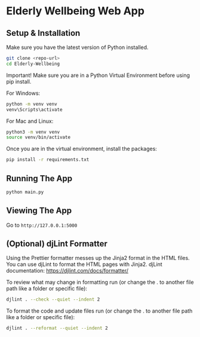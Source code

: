# Elderly Wellbeing Web App

## Setup & Installation

Make sure you have the latest version of Python installed.

```bash
git clone <repo-url>
cd Elderly-Wellbeing
```

Important! Make sure you are in a Python Virtual Environment before using pip install.

For Windows:
```bash
python -m venv venv
venv\Scripts\activate
```

For Mac and Linux:
```bash
python3 -m venv venv
source venv/bin/activate
```

Once you are in the virtual environment, install the packages:
```bash
pip install -r requirements.txt
```

## Running The App

```bash
python main.py
```

## Viewing The App

Go to `http://127.0.0.1:5000`


## (Optional) djLint Formatter 
Using the Prettier formatter messes up the Jinja2 format in the HTML files.
You can use djLint to format the HTML pages with Jinja2.
djLint documentation: https://djlint.com/docs/formatter/

To review what may change in formatting run (or change the . to another file path like a folder or specific file):
```bash
djlint . --check --quiet --indent 2
```

To format the code and update files run (or change the . to another file path like a folder or specific file):
```bash
djlint . --reformat --quiet --indent 2
```